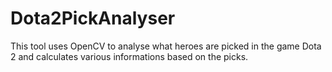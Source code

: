 Dota2PickAnalyser
=================

This tool uses OpenCV to analyse what heroes are picked in the game Dota 2 and calculates various informations based on the picks.
